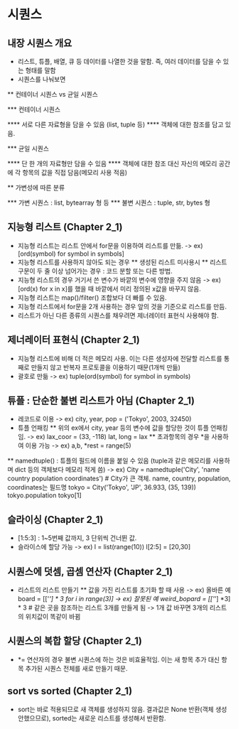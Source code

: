 # 시퀀스

## 내장 시퀀스 개요
* 리스트, 튜플, 배열, 큐 등 데이터를 나열한 것을 말함. 즉, 여러 데이터를 담을 수 있는 형태를 말함
* 시퀀스를 나눠보면

** 컨테이너 시퀀스 vs 균일 시퀀스

*** 컨테이너 시퀀스 

**** 서로 다른 자료형을 담을 수 있음 (list, tuple 등)
**** 객체에 대한 참조를 담고 있음.

*** 균일 시퀀스 

**** 단 한 개의 자료형만 담을 수 있음
**** 객체에 대한 참조 대신 자신의 메모리 공간에 각 항목의 값을 직접 담음(메모리 사용 적음)

** 가변성에 따른 분류

*** 가변 시퀀스 : list, bytearray 형 등
*** 불변 시퀀스 : tuple, str, bytes 형

## 지능형 리스트 (Chapter 2_1)
* 지능형 리스트는 리스트 안에서 for문을 이용하여 리스트를 만듦.
 -> ex) [ord(symbol) for symbol in symbols]
* 지능형 리스트를 사용하지 않아도 되는 경우
** 생성된 리스트 미사용시
** 리스트 구문이 두 줄 이상 넘어가는 경우 : 코드 분할 또는 다른 방법.
* 지능형 리스트의 경우 거기서 쓴 변수가 바깥의 변수에 영향을 주지 않음
 -> ex) [ord(x) for x in x]를 했을 때 바깥에서 미리 정의된 x값을 바꾸지 않음.
* 지능형 리스트는 map()/filter() 조합보다 더 빠를 수 있음.
* 지능형 리스트에서 for문을 2개 사용하는 경우 앞의 것을 기준으로 리스트를 만듬.
* 리스트가 아닌 다른 종류의 시퀀스를 채우려면 제너레이터 표현식 사용해야 함.

## 제너레이터 표현식 (Chapter 2_1)
* 지능형 리스트에 비해 더 적은 메모리 사용. 이는 다른 생성자에 전달할 리스트를 통째로 만들지 않고 반복자 프로토콜을 이용하기 때문(1개씩 만듦)
* 괄호로 만듦
 -> ex) tuple(ord(symbol) for symbol in symbols)

## 튜플 : 단순한 불변 리스트가 아님 (Chapter 2_1)
* 레코드로 이용
 -> ex) city, year, pop = ('Tokyo', 2003, 32450)
* 튜플 언패킹
** 위의 ex에서 city, year 등의 변수에 값을 할당한 것이 튜플 언패킹임.
 -> ex) lax_coor = (33, -118)
        lat, long = lax
** 초과항목의 경우 *을 사용하여 이용 가능
 -> ex) a,b, *rest = range(5)
 
** namedtuple() : 튜플의 필드에 이름을 붙일 수 있음 (tuple과 같은 메모리를 사용하며 dict 등의 객체보다 메모리 적게 씀)
 -> ex) City = namedtuple('City', 'name country population coordinates')
        # City가 큰 객체. name, country, population, coordinates는 필드명
        tokyo = City('Tokyo', 'JP', 36.933, (35, 139))
        tokyo.population
        tokyo[1]
        
## 슬라이싱 (Chapter 2_1)
* [1:5:3] : 1~5번째 값까지, 3 단위씩 건너뛴 값.
* 슬라이스에 할당 가능
 -> ex) l = list(range(10))
        l[2:5] = [20,30]

## 시퀀스에 덧셈, 곱셈 연산자 (Chapter 2_1)
* 리스트의 리스트 만들기
** 값을 가진 리스트를 초기화 할 때 사용
 -> ex) 올바른 예
 board = [['_'] * 3 for i in range(3)]
 -> ex) 잘못된 예
 weird_bopard = [['_'] *3] * 3      # 같은 곳을 참조하는 리스트 3개를 만들게 됨 -> 1개 값 바꾸면 3개의 리스트의 위치값이 똑같이 바뀜
 
## 시퀀스의 복합 할당 (Chapter 2_1)
* *= 연산자의 경우 불변 시퀀스에 하는 것은 비효율적임. 이는 새 항목 추가 대신 항목 추가된 시퀀스 전체를 새로 만들기 때문.

## sort vs sorted (Chapter 2_1)
* sort는 바로 적용되므로 새 객체를 생성하지 않음. 결과값은 None 반환(객체 생성 안했으므로), sorted는 새로운 리스트를 생성해서 반환함.
